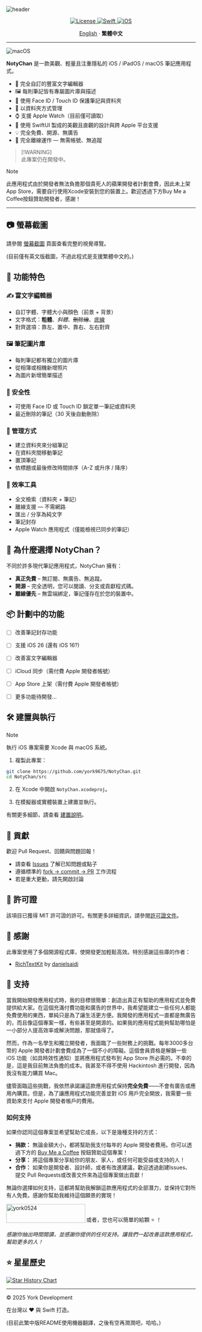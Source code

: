 ![header](https://capsule-render.vercel.app/api?type=waving&height=300&color=gradient&text=NotyChan&animation=blink)

<p align="center">
  <a href="LICENSE" target="_blank">
    <img alt="License" src="https://img.shields.io/github/license/york9675/NotyChan?logo=github&style=for-the-badge" />
  </a>
    <a href="https://developer.apple.com/swift/" target="_blank">
    <img alt="Swift" src="https://img.shields.io/badge/swift-F54A2A?style=for-the-badge&logo=swift&logoColor=white" />
  </a>
  <a href="https://www.apple.com/ios" target="_blank">
    <img alt="iOS" src="https://img.shields.io/badge/iOS-17.0+-000000?style=for-the-badge&logo=ios&logoColor=white" />
  </a>
</p>

<p align="center"> 
  <a href="README.md">English</a> 
  ·
  <b>繁體中文</b>
</p>

---

![macOS](./docs/Screenshots/macOS_Editor.png)

**NotyChan** 是一款美觀、輕量且注重隱私的 iOS / iPadOS / macOS 筆記應用程式。

- 🌈 完全自訂的豐富文字編輯器  
- 🖼️ 每則筆記皆有專屬圖片庫與描述  
- 🔐 使用 Face ID / Touch ID 保護筆記與資料夾  
- 📂 以資料夾方式管理  
- ⌚ 支援 Apple Watch（目前僅可讀取）  
- 🎨 使用 SwiftUI 製成的美觀且直觀的設計與跨 Apple 平台支援
- 💡 完全免費、開源、無廣告  
- 📶 完全離線運作 — 無需帳號、無追蹤  

> [!WARNING]\
> 此專案仍在開發中。

> [!NOTE]  
> 此應用程式由於開發者無法負擔那個貴死人的蘋果開發者計劃會費，因此未上架App Store，需要自行使用Xcode安裝到您的裝置上。歡迎透過下方Buy Me a Coffee按鈕贊助開發者，感謝！

---

## 📷 螢幕截圖

請參閱 [螢幕截圖](docs/Screenshots.md) 頁面查看完整的視覺導覽。

(目前僅有英文版截圖，不過此程式是支援繁體中文的。)

## 🚀 功能特色

### ✍️ 富文字編輯器
- 自訂字體、字體大小與顏色（前景 + 背景）  
- 文字格式：**粗體**、*斜體*、~~刪除線~~、<ins>底線</ins>  
- 對齊選項：靠左、置中、靠右、左右對齊  

### 🖼️ 筆記圖片庫
- 每則筆記都有獨立的圖片庫  
- 從相簿或相機新增照片  
- 為圖片新增簡單描述  

### 🔐 安全性
- 可使用 Face ID 或 Touch ID 鎖定單一筆記或資料夾  
- 最近刪除的筆記（30 天後自動刪除）  

### 📁 管理方式
- 建立資料夾來分組筆記  
- 在資料夾間移動筆記  
- 置頂筆記  
- 依標題或最後修改時間排序（A-Z 或升序 / 降序）  

### 🔎 效率工具
- 全文檢索（資料夾 + 筆記）  
- 離線支援 — 不需網路  
- 匯出 / 分享為純文字  
- 筆記封存  
- Apple Watch 應用程式（僅能檢視已同步的筆記）  

## 🎯 為什麼選擇 NotyChan？

不同於許多現代筆記應用程式，NotyChan 擁有：

- **真正免費** – 無訂閱、無廣告、無追蹤。  
- **開源** – 完全透明，您可以閱讀、分支或貢獻程式碼。  
- **離線優先** – 無雲端綁定，筆記僅存在於您的裝置中。  

## 📦 計劃中的功能

- [ ] 改善筆記封存功能
- [ ] 支援 iOS 26 (還有 iOS 16?)
- [ ] 改善富文字編輯器  
- [ ] iCloud 同步（需付費 Apple 開發者帳號）  
- [ ] App Store 上架（需付費 Apple 開發者帳號）  
- [ ] 更多功能待開發...


## 🛠️ 建置與執行

> [!NOTE]  
> 執行 iOS 專案需要 Xcode 與 macOS 系統。

1. 複製此專案：
```bash
git clone https://github.com/york9675/NotyChan.git
cd NotyChan/src
````

2. 在 Xcode 中開啟 `NotyChan.xcodeproj`。

3. 在模擬器或實體裝置上建置並執行。

有關更多細節，請查看 [建置說明](docs/Build_TW.md)。

## 🤝 貢獻

歡迎 Pull Request、回饋與問題回報！

* 請查看 [Issues](https://github.com/york9675/NotyChan/issues) 了解已知問題或點子
* 遵循標準的 [fork → commit → PR](https://guides.github.com/activities/forking/) 工作流程
* 若是重大更動，請先開啟討論

## 📄 許可證

該項目已獲得 MIT 許可證的許可。有關更多詳細資訊，請參閱[許可證文件](LICENSE)。

## 🙏 感謝

此專案使用了多個開源程式庫，使開發更加輕鬆高效。特別感謝這些庫的作者：

- [RichTextKit](https://github.com/danielsaidi/RichTextKit) by [danielsaidi](https://github.com/danielsaidi)

## 💪 支持

當我開始開發應用程式時，我的目標很簡單：創造出真正有幫助的應用程式並免費提供給大家。在這個充滿付費功能和廣告的世界中，我希望能建立一些任何人都能免費使用的東西，單純只是為了讓生活更方便。我開發的應用程式一直都是無廣告的，而且像這個專案一樣，有些甚至是開源的。如果我的應用程式能夠幫助哪怕是一小部分人提高效率或解決問題，那就值得了。

然而，作為一名學生和獨立開發者，我面臨了一些財務上的挑戰。每年3000多台幣的 Apple 開發者計劃會費成為了一個不小的障礙。這個會員資格是解鎖一些 iOS 功能（如具時效性通知）並將應用程式發布到 App Store 所必需的。不幸的是，這是我目前無法負擔的成本。我甚至不得不使用 Hackintosh 進行開發，因為我沒有能力購買 Mac。

儘管面臨這些挑戰，我依然承諾讓這款應用程式保持**完全免費**——不會有廣告或應用內購買。但是，為了讓應用程式功能完善並對 iOS 用戶完全開放，我需要一些資助來支付 Apple 開發者帳戶的費用。

### 如何支持

如果你認同這個專案並希望幫助它成長，以下是幾種支持的方式：

- **捐款：** 無論金額大小，都將幫助我支付每年的 Apple 開發者費用。你可以透過下方的 [Buy Me a Coffee](https://buymeacoffee.com/york0524) 按鈕贊助這個專案！
- **分享：** 將這個專案分享給你的朋友、家人，或任何可能受益或支持的人！
- **合作：** 如果你是開發者、設計師，或者有改進建議，歡迎透過創建Issues、提交 Pull Requests或改善文件來為這個專案做出貢獻！

無論你選擇如何支持，這都將幫助我解鎖這款應用程式的全部潛力，並保持它對所有人免費。感謝你幫助我維持這個願景的實現！

<p><a href="https://www.buymeacoffee.com/york0524"> <img align="left" src="https://cdn.buymeacoffee.com/buttons/v2/default-yellow.png" height="50" width="210" alt="york0524" /></a></p><br>

或者，您也可以簡單的給顆 :star: ！

_感謝你抽出時間閱讀，並感謝你提供的任何支持。讓我們一起改善這款應用程式，幫助更多的人！_

## ⭐ 星星歷史

[![Star History Chart](https://api.star-history.com/svg?repos=york9675/NotyChan\&type=Date)](https://star-history.com/#york9675/NotyChan&Date)

---

© 2025 York Development

在台灣以 :heart: 與 Swift 打造。

(目前此繁中版README使用機器翻譯，之後有空再潤潤吧，哈哈。)